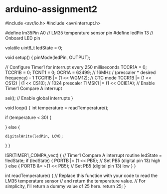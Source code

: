 # arduino-assignment2
#include <avr/io.h>
#include <avr/interrupt.h>

#define lm35Pin A0      // LM35 temperature sensor pin
#define ledPin 13       // Onboard LED pin

volatile uint8_t ledState = 0;

void setup() {
  pinMode(ledPin, OUTPUT);

  // Configure Timer1 for interrupt every 250 milliseconds
  TCCR1A = 0;
  TCCR1B = 0;
  TCNT1 = 0;
  OCR1A = 62499;  // 16MHz / (prescaler * desired frequency) - 1
  TCCR1B |= (1 << WGM12);  // CTC mode
  TCCR1B |= (1 << CS12) | (1 << CS10);  // 1024 prescaler
  TIMSK1 |= (1 << OCIE1A);  // Enable Timer1 Compare A interrupt

  sei();  // Enable global interrupts
}

void loop() {
  int temperature = readTemperature();

  if (temperature < 30) {
     
  } else {
    
    digitalWrite(ledPin, LOW);
  }
}

ISR(TIMER1_COMPA_vect) {
  // Timer1 Compare A interrupt routine
  ledState = !ledState;
  if (ledState) {
    PORTB |= (1 << PB5);  // Set PB5 (digital pin 13) high
  } else {
    PORTB &= ~(1 << PB5);  // Set PB5 (digital pin 13) low
  }
}

int readTemperature() {
  // Replace this function with your code to read the LM35 temperature sensor
  // and return the temperature value.
  // For simplicity, I'll return a dummy value of 25 here.
  return 25;
}
